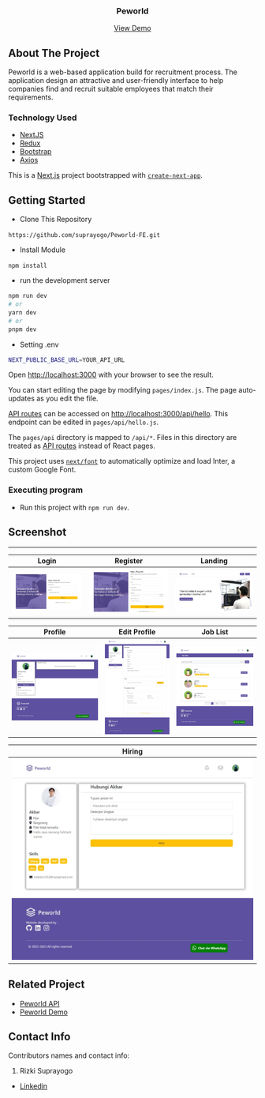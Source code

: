 
<h3 align="center">Peworld</h3>
<p align="center">
  <a href="https://hire-job-v1-rizki-suprayogo.vercel.app/">View Demo</a>
</p>

<!-- ABOUT THE PROJECT -->
## About The Project

Peworld is a web-based application build for recruitment process. The application design an attractive and user-friendly interface to help companies find and recruit suitable employees that match their requirements.

### Technology Used
- [NextJS](https://nextjs.org/)
- [Redux](https://redux.js.org/)
- [Bootstrap](https://getbootstrap.com/)
- [Axios](https://github.com/axios/axios)


This is a [Next.js](https://nextjs.org/) project bootstrapped with [`create-next-app`](https://github.com/vercel/next.js/tree/canary/packages/create-next-app).

## Getting Started

- Clone This Repository

`https://github.com/suprayogo/Peworld-FE.git`



- Install Module

`npm install`

- run the development server

```bash
npm run dev
# or
yarn dev
# or
pnpm dev
```

- Setting .env

```bash
NEXT_PUBLIC_BASE_URL=YOUR_API_URL
```


Open [http://localhost:3000](http://localhost:3000) with your browser to see the result.

You can start editing the page by modifying `pages/index.js`. The page auto-updates as you edit the file.

[API routes](https://nextjs.org/docs/api-routes/introduction) can be accessed on [http://localhost:3000/api/hello](http://localhost:3000/api/hello). This endpoint can be edited in `pages/api/hello.js`.

The `pages/api` directory is mapped to `/api/*`. Files in this directory are treated as [API routes](https://nextjs.org/docs/api-routes/introduction) instead of React pages.

This project uses [`next/font`](https://nextjs.org/docs/basic-features/font-optimization) to automatically optimize and load Inter, a custom Google Font.


### Executing program

- Run this project with `npm run dev`.

<!-- SCREENSHOT -->
## Screenshot
<hr>

| Login         | Register      | Landing       |
|---------------|---------------|---------------|
| ![Login](./readme/ss-login.jpeg) | ![Register](./readme/ss-register.jpeg) | ![Landing](./readme/ss-landing.jpeg) |

| Profile       | Edit Profile  | Job List      |
|---------------|---------------|---------------|
| ![Profile](./readme/ss-profile.jpeg) | ![Edit Profile](./readme/ss-edit-profile.jpeg) | ![Job List](./readme/ss-job-list.jpeg) |

| Hiring        |
|---------------|
| ![Hiring](./readme/ss-hiring.jpeg) |


<!-- RELATED PROJECT -->
## Related Project

- [Peworld API](https://github.com/suprayogo/hire_job_be)
- [Peworld Demo](https://hire-job-v1-rizki-suprayogo.vercel.app/)

<!-- CONTACT INFO -->
## Contact Info

Contributors names and contact info:

1. Rizki Suprayogo

- [Linkedin](https://www.linkedin.com/in/rizki-suprayogo/)

